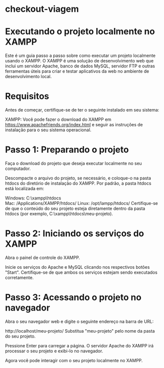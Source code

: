 # checkout-viagem

# Executando o projeto localmente no XAMPP

Este é um guia passo a passo sobre como executar um projeto localmente usando o XAMPP. O XAMPP é uma solução de desenvolvimento web que inclui um servidor Apache, banco de dados MySQL, servidor FTP e outras ferramentas úteis para criar e testar aplicativos da web no ambiente de desenvolvimento local.

# Requisitos

Antes de começar, certifique-se de ter o seguinte instalado em seu sistema:

XAMPP: Você pode fazer o download do XAMPP em https://www.apachefriends.org/index.html e seguir as instruções de instalação para o seu sistema operacional.

# Passo 1: Preparando o projeto

Faça o download do projeto que deseja executar localmente no seu computador.

Descompacte o arquivo do projeto, se necessário, e coloque-o na pasta htdocs do diretório de instalação do XAMPP. Por padrão, a pasta htdocs está localizada em:

Windows: C:\xampp\htdocs\
Mac: /Applications/XAMPP/htdocs/
Linux: /opt/lampp/htdocs/
Certifique-se de que o conteúdo do seu projeto esteja diretamente dentro da pasta htdocs (por exemplo, C:\xampp\htdocs\meu-projeto\).

# Passo 2: Iniciando os serviços do XAMPP

Abra o painel de controle do XAMPP.

Inicie os serviços do Apache e MySQL clicando nos respectivos botões "Start". Certifique-se de que ambos os serviços estejam sendo executados corretamente.

# Passo 3: Acessando o projeto no navegador

Abra o seu navegador web e digite o seguinte endereço na barra de URL:

http://localhost/meu-projeto/
Substitua "meu-projeto" pelo nome da pasta do seu projeto.

Pressione Enter para carregar a página. O servidor Apache do XAMPP irá processar o seu projeto e exibi-lo no navegador.

Agora você pode interagir com o seu projeto localmente no XAMPP. 
